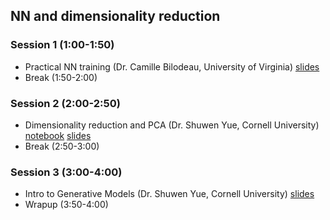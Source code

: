 ## NN and dimensionality reduction

### Session 1 (1:00-1:50)
* Practical NN training (Dr. Camille Bilodeau, University of Virginia) [slides](https://github.com/icomse/9th_workshop_ml_for_molecules/blob/main/Thursday/Intro_NN_Training.pdf)
* Break (1:50-2:00)

### Session 2 (2:00-2:50)
* Dimensionality reduction and PCA (Dr. Shuwen Yue, Cornell University) [notebook](https://github.com/icomse/9th_workshop_ml_for_molecules/blob/main/Thursday/Day4_dimensionality_reduction_notebook.ipynb) [slides](https://github.com/icomse/9th_workshop_ml_for_molecules/blob/main/Thursday/Day4_dimensionality_reduction_slides.pdf)
* Break (2:50-3:00)

### Session 3 (3:00-4:00)
* Intro to Generative Models (Dr. Shuwen Yue, Cornell University) [slides](https://github.com/icomse/9th_workshop_ml_for_molecules/blob/main/Thursday/VAE_slides.pptx)
* Wrapup (3:50-4:00)
